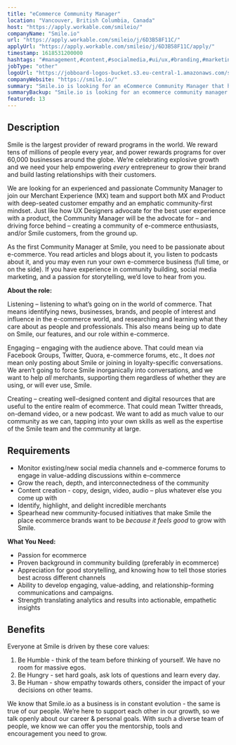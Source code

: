 ```yaml
---
title: "eCommerce Community Manager"
location: "Vancouver, British Columbia, Canada"
host: "https://apply.workable.com/smileio/"
companyName: "Smile.io"
url: "https://apply.workable.com/smileio/j/6D3B58F11C/"
applyUrl: "https://apply.workable.com/smileio/j/6D3B58F11C/apply/"
timestamp: 1618531200000
hashtags: "#management,#content,#socialmedia,#ui/ux,#branding,#marketing,#translation,#analysis,#monitoring"
jobType: "other"
logoUrl: "https://jobboard-logos-bucket.s3.eu-central-1.amazonaws.com/smile-io"
companyWebsite: "https://smile.io/"
summary: "Smile.io is looking for an eCommerce Community Manager that has experience in: #management, #branding, #content."
summaryBackup: "Smile.io is looking for an ecommerce community manager that has experience in: #management, #branding, #content."
featured: 13
---
```


## Description

Smile is the largest provider of reward programs in the world. We reward tens of millions of people every year, and power rewards programs for over 60,000 businesses around the globe. We’re celebrating explosive growth and we need your help empowering _every_ entrepreneur to grow their brand and build lasting relationships with their customers.

We are looking for an experienced and passionate Community Manager to join our Merchant Experience (MX) team and support both MX and Product with deep-seated customer empathy and an emphatic community-first mindset. Just like how UX Designers advocate for the best user experience with a product, the Community Manager will be the advocate for – and driving force behind – creating a community of e-commerce enthusiasts, and/or Smile customers, from the ground up.

As the first Community Manager at Smile, you need to be passionate about e-commerce. You read articles and blogs about it, you listen to podcasts about it, and you may even run your own e-commerce business (full time, or on the side). If you have experience in community building, social media marketing, and a passion for storytelling, we’d love to hear from you.

**About the role:**

Listening – listening to what’s going on in the world of commerce. That means identifying news, businesses, brands, and people of interest and influence in the e-commerce world, and researching and learning what they care about as people and professionals. This also means being up to date on Smile, our features, and our role within e-commerce.

Engaging – engaging with the audience above. That could mean via Facebook Groups, Twitter, Quora, e-commerce forums, etc., It does _not_ mean only posting about Smile or joining in loyalty-specific conversations. We aren’t going to force Smile inorganically into conversations, and we want to help _all_ merchants, supporting them regardless of whether they are using, or will ever use, Smile.

Creating – creating well-designed content and digital resources that are useful to the entire realm of ecommerce. That could mean Twitter threads, on-demand video, or a new podcast. We want to add as much value to our community as we can, tapping into your own skills as well as the expertise of the Smile team and the community at large.

## Requirements

*   Monitor existing/new social media channels and e-commerce forums to engage in value-adding discussions within e-commerce
*   Grow the reach, depth, and interconnectedness of the community
*   Content creation - copy, design, video, audio – plus whatever else you come up with
*   Identify, highlight, and delight incredible merchants
*   Spearhead new community-focused initiatives that make Smile the place ecommerce brands want to be _because it feels good_ to grow with Smile.

**What You Need:**

*   Passion for ecommerce
*   Proven background in community building (preferably in ecommerce)
*   Appreciation for good storytelling, and knowing how to tell those stories best across different channels
*   Ability to develop engaging, value-adding, and relationship-forming communications and campaigns.
*   Strength translating analytics and results into actionable, empathetic insights

## Benefits

Everyone at Smile is driven by these core values:

1.  Be Humble - think of the team before thinking of yourself. We have no room for massive egos.
2.  Be Hungry - set hard goals, ask lots of questions and learn every day.
3.  Be Human - show empathy towards others, consider the impact of your decisions on other teams.

We know that Smile.io as a business is in constant evolution - the same is true of our people. We’re here to support each other in our growth, so we talk openly about our career & personal goals. With such a diverse team of people, we know we can offer you the mentorship, tools and encouragement you need to grow.
